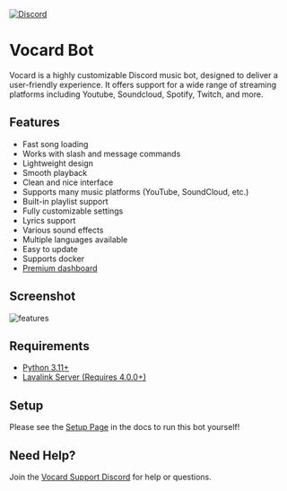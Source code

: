 <a href="https://discord.gg/wRCgB7vBQv">
    <img src="https://img.shields.io/discord/811542332678996008?color=7289DA&label=Support&logo=discord&style=for-the-badge" alt="Discord">
</a>

# Vocard Bot
Vocard is a highly customizable Discord music bot, designed to deliver a user-friendly experience. It offers support for a wide range of streaming platforms including Youtube, Soundcloud, Spotify, Twitch, and more.

## Features
* Fast song loading
* Works with slash and message commands
* Lightweight design
* Smooth playback
* Clean and nice interface
* Supports many music platforms (YouTube, SoundCloud, etc.)
* Built-in playlist support
* Fully customizable settings
* Lyrics support
* Various sound effects
* Multiple languages available
* Easy to update
* Supports docker
* [Premium dashboard](https://github.com/ChocoMeow/Vocard-Dashboard)

## Screenshot
![features](https://github.com/user-attachments/assets/2a1baf75-d1c8-41d1-a66f-7011e96d5feb)

## Requirements
* [Python 3.11+](https://www.python.org/downloads/)
* [Lavalink Server (Requires 4.0.0+)](https://github.com/freyacodes/Lavalink)

## Setup
Please see the [Setup Page](https://docs.vocard.xyz/latest/bot/setup) in the docs to run this bot yourself!

## Need Help?
Join the [Vocard Support Discord](https://discord.gg/wRCgB7vBQv) for help or questions.

